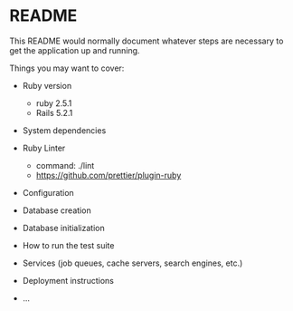 # README

This README would normally document whatever steps are necessary to get the
application up and running.

Things you may want to cover:

- Ruby version
  - ruby 2.5.1
  - Rails 5.2.1
- System dependencies

- Ruby Linter

  - command: ./lint
  - https://github.com/prettier/plugin-ruby

- Configuration

- Database creation

- Database initialization

- How to run the test suite

- Services (job queues, cache servers, search engines, etc.)

- Deployment instructions

- ...
